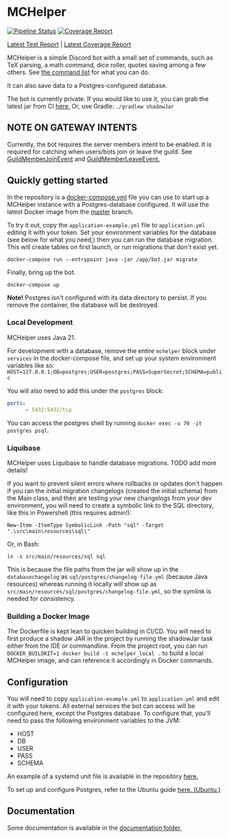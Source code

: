 # MCHelper

[![Pipeline Status](https://gitlab.com/HeyBanditoz/mchelper/badges/master/pipeline.svg)](https://gitlab.com/HeyBanditoz/mchelper/-/jobs/artifacts/master/file/build/reports/tests/test/index.html?job=test)
[![Coverage Report](https://gitlab.com/HeyBanditoz/mchelper/badges/master/coverage.svg)](https://gitlab.com/HeyBanditoz/mchelper/-/jobs/artifacts/master/file/build/reports/jacoco/test/html/index.html?job=test)

[Latest Test Report](https://gitlab.com/HeyBanditoz/mchelper/-/jobs/artifacts/master/file/build/reports/tests/test/index.html?job=test)
|
[Latest Coverage Report](https://gitlab.com/HeyBanditoz/mchelper/-/jobs/artifacts/master/file/build/reports/jacoco/test/html/index.html?job=test)

MCHelper is a simple Discord bot with a small set of commands, such as TeX parsing, a math command, dice roller, quotes
saving among a few others. See [the command list](COMMANDS.md) for what you can do.

It can also save data to a Postgres-configured database.

The bot is currently private. If you would like to use it, you can grab the latest jar from CI
[here.](https://gitlab.com/HeyBanditoz/mchelper/-/jobs/artifacts/master/raw/build/libs/io.banditoz.mchelper-all.jar?job=package)
Or, use Gradle: `./gradlew shadowJar`

## NOTE ON GATEWAY INTENTS

Currently, the bot requires the server members intent to be enabled. It is required for catching when users/bots join or
leave the guild. See
[GuildMemberJoinEvent](https://ci.dv8tion.net/job/JDA/javadoc/net/dv8tion/jda/api/events/guild/member/GuildMemberJoinEvent.html)
and [GuildMemberLeaveEvent.](https://ci.dv8tion.net/job/JDA/javadoc/net/dv8tion/jda/api/events/guild/member/GuildMemberLeaveEvent.html)

## Quickly getting started
In the repository is a [docker-compose.yml](docker-compose.yml) file you can use to start up a MCHelper instance with a
Postgres-database configured. It will use the latest Docker image from the
[master](https://gitlab.com/HeyBanditoz/mchelper/-/tree/master) branch.

To try it out, copy the `application-example.yml` file to `application.yml` editing it with your token. Set your
environment variables for the database (see below for what you need,) then you can run the database migration. This will
create tables on first launch, or run migrations that don't exist yet.

`docker-compose run --entrypoint java -jar /app/bot.jar migrate`

Finally, bring up the bot.

`docker-compose up`

**Note!** Postgres isn't configured with its data directory to persist. If you remove the container, the database will 
be destroyed.

### Local Development

MCHelper uses Java 21.

For development with a database, remove the entire `mchelper` block under `services` in the docker-compose file, and
set up your system environment variables like so:
`HOST=127.0.0.1;DB=postgres;USER=postgres;PASS=SuperSecret;SCHEMA=public`

You will also need to add this under the `postgres` block:
```yaml
ports:
      - 5432:5432/tcp
```

You can access the postgres shell by running `docker exec -u 70 -it postgres psql`.

### Liquibase
MCHelper uses Liquibase to handle database migrations. TODO add more details!

If you want to prevent silent errors where rollbacks or updates don't happen if you ran the initial migration changelogs
(created the initial schema) from the Main class, and then are testing your new changelogs from your dev environment, 
you will  need to create a symbolic link to the SQL directory, like this in Powershell (this requires admin!):

`New-Item -ItemType SymbolicLink -Path "sql" -Target ".\src\main\resources\sql\"`

Or, in Bash:

`ln -s src/main/resources/sql sql`

This is because the file paths from the jar will show up in the `databasechangelog` as `sql/postgres/changelog-file.yml`
(because Java resources) whereas running it locally will show up as
`src/main/resources/sql/postgres/changelog-file.yml`, so the symlink is needed for consistency.

### Building a Docker Image

The Dockerfile is kept lean to quicken building in CI/CD. You will need to first produce a shadow JAR in the project by
running the shadowJar task either from the IDE or commandline. From the project root, you can run
`DOCKER_BUILDKIT=1 docker build -t mchelper_local .` to build a local MCHelper image, and can reference it accordingly
in Docker commands.

## Configuration

You will need to copy `application-example.yml` to `application.yml` and edit it with your tokens. All external services
the bot can access will be configured here, except the Postgres database. To configure that, you'll need to pass the
following environment variables to the JVM:
* HOST
* DB
* USER
* PASS
* SCHEMA

An example of a systemd unit file is available in the repository [here.](mchelper.service)

To set up and configure Postgres, refer to the Ubuntu guide [here. (Ubuntu.)](https://www.postgresql.org/download/linux/ubuntu/)

## Documentation

Some documentation is available in the [documentation folder.](docs)
